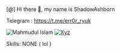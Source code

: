 [@] Hi there 👋, my name is ShadowAshborn

Telegram : <a href="https://t.me/ShadowAshborn">https://t.me/err0r_ryuk</a>

![Mahmudul Islam](https://github-readme-stats.vercel.app/api?username=mahmudulnothing&show_icons=true&theme=radical)
[![Xyz](https://github-readme-stats.vercel.app/api/top-langs/?username=mahmudulnothing&layout=compact&theme=radical)](https://github.com/Shadow-Ashborn/github-readme-stats)

Skills: NONE ( lol )<br>
